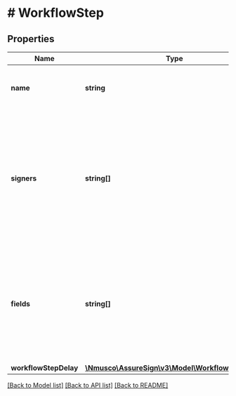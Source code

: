 # # WorkflowStep

## Properties

Name | Type | Description | Notes
------------ | ------------- | ------------- | -------------
**name** | **string** | Specifies the name of the workflow step. | [optional] 
**signers** | **string[]** | Specifies a list of signers that are included in the step. Any fields defined in other steps will take precedence over signers included in a step. | [optional] 
**fields** | **string[]** | Specifies a list of fields that are included in the step. This will override fields included based on their signer in other steps. | [optional] 
**workflowStepDelay** | [**\Nmusco\AssureSign\v3\Model\WorkflowStepDelay**](.md) |  | [optional] 

[[Back to Model list]](../../README.md#documentation-for-models) [[Back to API list]](../../README.md#documentation-for-api-endpoints) [[Back to README]](../../README.md)


